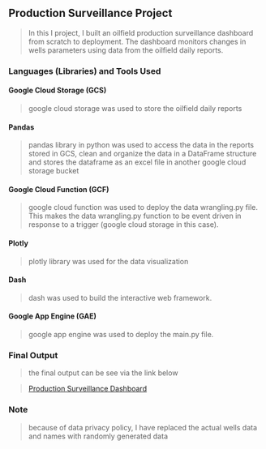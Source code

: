 ## Production Surveillance Project

> In this I project, I built an oilfield production surveillance dashboard from scratch to deployment. The dashboard monitors changes in wells parameters using data from the oilfield daily reports.

### Languages (Libraries) and Tools Used

#### Google Cloud Storage (GCS)

> google cloud storage was used to store the oilfield daily reports

#### Pandas

> pandas library in python was used to access the data in the reports stored in GCS, clean and organize the data in a DataFrame structure and stores the dataframe as an excel file in another google cloud storage bucket

#### Google Cloud Function (GCF)

> google cloud function was used to deploy the data wrangling.py file. This makes the data wrangling.py function to be event driven in response to a trigger (google cloud storage in this case).

#### Plotly 

> plotly library was used for the data visualization 

#### Dash

> dash was used to build the interactive web framework.

#### Google App Engine (GAE)

> google app engine was used to deploy the main.py file.

### Final Output

> the final output can be see via the link below

> [Production Surveillance Dashboard](https://dummy-surveillance-project.nw.r.appspot.com/) 

### Note

> because of data privacy policy, I have replaced the actual wells data and names with randomly generated data
